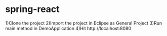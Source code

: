 # spring-react

1)Clone the project 
2)Import the project in Eclipse as General Project
3)Run main method in DemoApplication 
4)Hit http://localhost:8080
